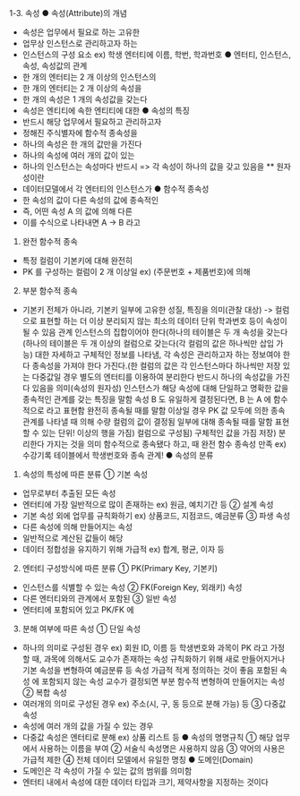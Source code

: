 1-3. 속성 
● 속성(Attribute)의 개념
- 속성은 업무에서 필요로 하는 고유한
- 업무상 인스턴스로 관리하고자 하는
- 인스턴스의 구성 요소 
ex) 학생 엔터티에 이름, 학번, 학과번호
● 엔터티, 인스턴스, 속성, 속성값의 관계
- 한 개의 엔터티는 2 개 이상의 인스턴스의
- 한 개의 엔터티는 2 개 이상의 속성을
- 한 개의 속성은 1 개의 속성값을 갖는다
- 속성은 엔티티에 속한 엔티티에 대한
● 속성의 특징
- 반드시 해당 업무에서 필요하고 관리하고자
- 정해진 주식별자에 함수적 종속성을
- 하나의 속성은 한 개의 값만을 가진다
- 하나의 속성에 여러 개의 값이 있는
- 하나의 인스턴스는 속성마다 반드시
=> 각 속성이 하나의 값을 갖고 있음을
** 원자성이란
- 데이터모델에서 각 엔터티의 인스턴스가
● 함수적 종속성
- 한 속성의 값이 다른 속성의 값에 종속적인
- 즉, 어떤 속성 A 의 값에 의해 다른
- 이를 수식으로 나타내면 A → B 라고
1) 완전 함수적 종속
- 특정 컬럼이 기본키에 대해 완전히
- PK 를 구성하는 컬럼이 2 개 이상일
ex) (주문번호 + 제품번호)에 의해
2) 부분 함수적 종속
- 기본키 전체가 아니라, 기본키 일부에
고유한 성질, 특징을 의미(관찰 대상) -> 컬럼으로 표현할
하는 더 이상 분리되지 않는 최소의 데이터 단위
학과번호 등이 속성이 될 수 있음 
관계
인스턴스의 집합이어야 한다(하나의 테이블은 두 개 
속성을 갖는다(하나의 테이블은 두 개 이상의 컬럼으로
갖는다(각 컬럼의 값은 하나씩만 삽입 가능) 
대한 자세하고 구체적인 정보를 나타냄, 각 속성은
관리하고자 하는 정보여야 한다 
종속성을 가져야 한다
가진다.(한 컬럼의 값은 각 인스턴스마다 하나씩만 저장
있는 다중값일 경우 별도의 엔터티를 이용하여 분리한다
반드시 하나의 속성값을 가진다 
있음을 의미(속성의 원자성) 
인스턴스가 해당 속성에 대해 단일하고 명확한 값을
종속적인 관계를 갖는 특징을 말함 
속성 B 도 유일하게 결정된다면, B 는 A 에 함수적으로
라고 표현함 
완전히 종속될 때를 말함 
이상일 경우 PK 값 모두에 의한 종속관계를 나타낼 때
의해 수량 컬럼의 값이 결정됨 
일부에 대해 종속될 때를 말함 
표현할 수 있는 단위!
이상의 행을 가짐) 
컬럼으로 구성됨) 
구체적인 값을 가짐
저장) 
분리한다
가지는 것을 의미
함수적으로 종속됐다 하고, 
때 완전 함수 종속성 만족 
ex) 수강기록 테이블에서 학생번호와
종속 관계! 
● 속성의 분류
1) 속성의 특성에 따른 분류
① 기본 속성 
- 업무로부터 추출된 모든 속성 
- 엔터티에 가장 일반적으로 많이 존재하는
ex) 원금, 예치기간 등 
② 설계 속성 
- 기본 속성 외에 업무를 규칙화하기
ex) 상품코드, 지점코드, 예금분류
③ 파생 속성 
- 다른 속성에 의해 만들어지는 속성
- 일반적으로 계산된 값들이 해당 
- 데이터 정합성을 유지하기 위해 가급적
ex) 합계, 평균, 이자 등 
2) 엔터티 구성방식에 따른 분류
① PK(Primary Key, 기본키) 
- 인스턴스를 식별할 수 있는 속성
② FK(Foreign Key, 외래키) 속성 
- 다른 엔터티와의 관계에서 포함된
③ 일반 속성 
- 엔터티에 포함되어 있고 PK/FK 에
3) 분해 여부에 따른 속성
① 단일 속성 
- 하나의 의미로 구성된 경우 
ex) 회원 ID, 이름 등 
학생번호와 과목이 PK 라고 가정할 때, 과목에 의해서도 교수가
존재하는 속성 
규칙화하기 위해 새로 만들어지거나 기본 속성을 변형하여
예금분류 등 
속성
가급적 적게 정의하는 것이 좋음 
포함된 속성 
에 포함되지 않는 속성 
교수가 결정되면 부분 함수적 
변형하여 만들어지는 속성 
② 복합 속성 
- 여러개의 의미로 구성된 경우 
ex) 주소(시, 구, 동 등으로 분해 가능) 등 
③ 다중값 속성 
- 속성에 여러 개의 값을 가질 수 있는 경우 
- 다중값 속성은 엔터티로 분해 
ex) 상품 리스트 등 
● 속성의 명명규칙
① 해당 업무에서 사용하는 이름을 부여 
② 서술식 속성명은 사용하지 않음 
③ 약어의 사용은 가급적 제한 
④ 전체 데이터 모델에서 유일한 명칭 
● 도메인(Domain)
- 도메인은 각 속성이 가질 수 있는 값의 범위를 의미함 
- 엔터티 내에서 속성에 대한 데이터 타입과 크기, 제약사항을 지정하는 것이다

